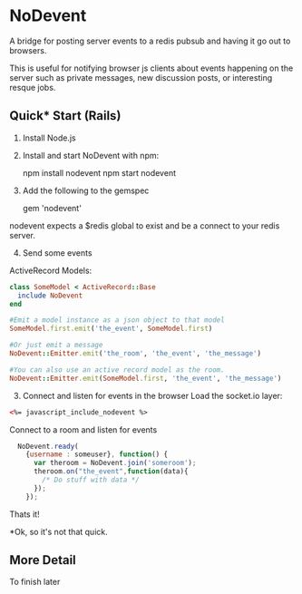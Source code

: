 NoDevent
=======
A bridge for posting server events to a redis pubsub and having it go out to browsers. 

This is useful for notifying browser js clients about events happening on the server such as private messages, new discussion posts, or interesting resque jobs.

Quick* Start (Rails)
-----------
1) Install Node.js

2) Install and start NoDevent with npm:

    npm install nodevent
    npm start nodevent

3) Add the following to the gemspec

    gem 'nodevent'

nodevent expects a $redis global to exist and be a connect to your redis server.

4) Send some events

ActiveRecord Models:
```ruby
class SomeModel < ActiveRecord::Base
  include NoDevent
end

#Emit a model instance as a json object to that model
SomeModel.first.emit('the_event', SomeModel.first)

#Or just emit a message
NoDevent::Emitter.emit('the_room', 'the_event', 'the_message')

#You can also use an active record model as the room.
NoDevent::Emitter.emit(SomeModel.first, 'the_event', 'the_message')
```

3) Connect and listen for events in the browser
Load the socket.io layer:
```html
<%= javascript_include_nodevent %>
```

Connect to a room and listen for events
```javascript
  NoDevent.ready(
    {username : someuser}, function() {
      var theroom = NoDevent.join('someroom');
      theroom.on("the_event",function(data){
        /* Do stuff with data */
      });
    });

```

Thats it!

*Ok, so it's not that quick.

More Detail
-----
To finish later
